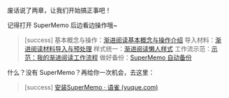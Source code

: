 废话说了两章，让我们开始搞正事吧！

记得打开 SuperMemo 后边看边操作哦~

>[success] 基本概念与操作：[渐进阅读基本概念与操作介绍](./2450594)
> 导入材料：[渐进阅读材料导入与预处理](./2450595)
> 样式统一：[渐进阅读懒人样式](./2450596)
> 工作流示范：[示范：我的渐进阅读工作流程](./2450597)
> 做好备份：[SuperMemo 自动备份](./2450598)

什么？没有 SuperMemo？再给你一次机会，去这里：

>[success] [安装SuperMemo · 语雀 (yuque.com)](https://www.yuque.com/supermemo/wiki/installing_supermemo_in_a_minute)